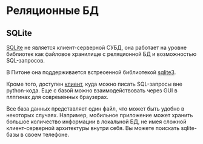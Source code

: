 # Реляционные БД

## SQLite

[SQLite](https://sqlite.org) не является клиент-серверной СУБД, она работает на уровне библиотек как файловое хранилище с реляционной БД и возможностью SQL-запросов.

В Питоне она поддерживается встреоенной библиотекой [sqlite3](https://docs.python.org/3/library/sqlite3.html).

Кроме того, доступен [клиент](https://sqlite.org/cli.html), куда можно писать SQL-запросы вне python-кода. Еще с базой можно взаимодействовать через GUI в плпгинах для современных браузерах.

Все база данных представляет один файл, что может быть удобно в некоторых случаях. Например, мобильное приложение может хранить большое количество информации в локальной БД, не имея сложной клиент-серверной архитектуры внутри себя. Вы можете поискать sqlite-базы в своем телефоне.

